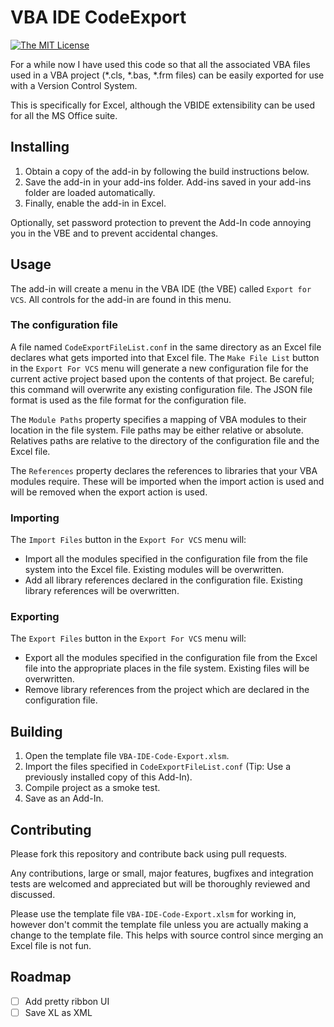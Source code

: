 # VBA IDE CodeExport

[![The MIT License](https://img.shields.io/badge/license-MIT-orange.svg?style=flat-square)](http://opensource.org/licenses/MIT)

For a while now I have used this code so that all the associated VBA files used in a VBA project (*.cls, *.bas, *.frm files) can be easily exported for use with a Version Control System.

This is specifically for Excel, although the VBIDE extensibility can be used for all the MS Office suite.

## Installing

1. Obtain a copy of the add-in by following the build instructions below.
2. Save the add-in in your add-ins folder. Add-ins saved in your add-ins folder are loaded automatically.
3. Finally, enable the add-in in Excel.

Optionally, set password protection to prevent the Add-In code annoying you in the VBE and to prevent accidental changes.

## Usage

The add-in will create a menu in the VBA IDE (the VBE) called `Export for VCS`. All controls for the add-in are found in this menu. 

### The configuration file

A file named `CodeExportFileList.conf` in the same directory as an Excel file declares what gets imported into that Excel file. The `Make File List` button in the `Export For VCS` menu will generate a new configuration file for the current active project based upon the contents of that project. Be careful; this command will overwrite any existing configuration file. The JSON file format is used as the file format for the configuration file.

The `Module Paths` property specifies a mapping of VBA modules to their location in the file system. File paths may be either relative or absolute. Relatives paths are relative to the directory of the configuration file and the Excel file.

The `References` property declares the references to libraries that your VBA modules require. These will be imported when the import action is used and will be removed when the export action is used.

### Importing

The `Import Files` button in the `Export For VCS` menu will:

* Import all the modules specified in the configuration file from the file system into the Excel file. Existing modules will be overwritten.
* Add all library references declared in the configuration file. Existing library references will be overwritten.


### Exporting

The `Export Files` button in the `Export For VCS` menu will:

* Export all the modules specified in the configuration file from the Excel file into the appropriate places in the file system. Existing files will be overwritten.
* Remove library references from the project which are declared in the configuration file.

## Building

1. Open the template file `VBA-IDE-Code-Export.xlsm`.
2. Import the files specified in `CodeExportFileList.conf` (Tip: Use a previously installed copy of this Add-In).
3. Compile project as a smoke test.
5. Save as an Add-In.

## Contributing
Please fork this repository and contribute back using pull requests.

Any contributions, large or small, major features, bugfixes and integration tests are welcomed and appreciated but will be thoroughly reviewed and discussed.

Please use the template file `VBA-IDE-Code-Export.xlsm` for working in, however don't commit the template file unless you are actually making a change to the template file. This helps with source control since merging an Excel file is not fun.

## Roadmap

- [ ] Add pretty ribbon UI
- [ ] Save XL as XML
